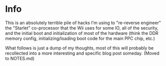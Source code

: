 # Info

This is an absolutely terrible pile of hacks I'm using to "re-reverse engineer" the "Starlet" co-processor
that the Wii uses for some IO, all of the security, and the initial boot and initialization of most of the
hardware (think the DDR memory config, initializing/loading boot code for the main PPC chip, etc.)

What follows is just a dump of my thoughts, most of this will probably be recollected into a more interesting
and specific blog post someday. (Moved to NOTES.md)